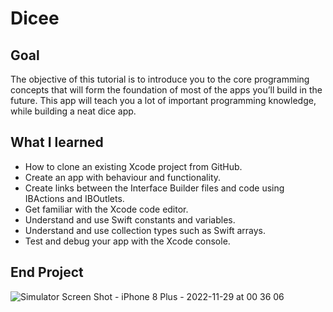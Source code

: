 # Dicee

## Goal

The objective of this tutorial is to introduce you to the core programming concepts that will form the foundation of most of the apps you’ll build in the future. This app will teach you a lot of important programming knowledge, while building a neat dice app.

## What I learned

* How to clone an existing Xcode project from GitHub.
* Create an app with behaviour and functionality.
* Create links between the Interface Builder files and code using IBActions and IBOutlets.
* Get familiar with the Xcode code editor.
* Understand and use Swift constants and variables.
* Understand and use collection types such as Swift arrays.
* Test and debug your app with the Xcode console.

## End Project

![Simulator Screen Shot - iPhone 8 Plus - 2022-11-29 at 00 36 06](https://user-images.githubusercontent.com/37372160/204365582-85eebf56-fbee-4525-88c4-ac0ea29d9818.png)
